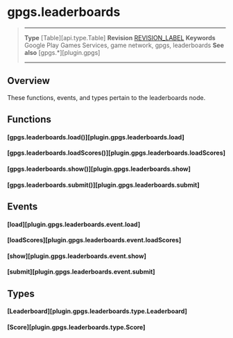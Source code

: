 # gpgs.leaderboards

> --------------------- ------------------------------------------------------------------------------------------
> __Type__              [Table][api.type.Table]
> __Revision__          [REVISION_LABEL](REVISION_URL)
> __Keywords__          Google Play Games Services, game network, gpgs, leaderboards
> __See also__          [gpgs.*][plugin.gpgs]
> --------------------- ------------------------------------------------------------------------------------------

## Overview

These functions, events, and types pertain to the leaderboards node.

## Functions

#### [gpgs.leaderboards.load()][plugin.gpgs.leaderboards.load]

#### [gpgs.leaderboards.loadScores()][plugin.gpgs.leaderboards.loadScores]

#### [gpgs.leaderboards.show()][plugin.gpgs.leaderboards.show]

#### [gpgs.leaderboards.submit()][plugin.gpgs.leaderboards.submit]

## Events

#### [load][plugin.gpgs.leaderboards.event.load]

#### [loadScores][plugin.gpgs.leaderboards.event.loadScores]

#### [show][plugin.gpgs.leaderboards.event.show]

#### [submit][plugin.gpgs.leaderboards.event.submit]

## Types

#### [Leaderboard][plugin.gpgs.leaderboards.type.Leaderboard]

#### [Score][plugin.gpgs.leaderboards.type.Score]